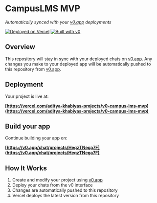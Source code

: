 # CampusLMS MVP

*Automatically synced with your [v0.app](https://v0.app) deployments*

[![Deployed on Vercel](https://img.shields.io/badge/Deployed%20on-Vercel-black?style=for-the-badge&logo=vercel)](https://vercel.com/aditya-khabiyas-projects/v0-campus-lms-mvp)
[![Built with v0](https://img.shields.io/badge/Built%20with-v0.app-black?style=for-the-badge)](https://v0.app/chat/projects/HeqzTNega7F)

## Overview

This repository will stay in sync with your deployed chats on [v0.app](https://v0.app).
Any changes you make to your deployed app will be automatically pushed to this repository from [v0.app](https://v0.app).

## Deployment

Your project is live at:

**[https://vercel.com/aditya-khabiyas-projects/v0-campus-lms-mvp](https://vercel.com/aditya-khabiyas-projects/v0-campus-lms-mvp)**

## Build your app

Continue building your app on:

**[https://v0.app/chat/projects/HeqzTNega7F](https://v0.app/chat/projects/HeqzTNega7F)**

## How It Works

1. Create and modify your project using [v0.app](https://v0.app)
2. Deploy your chats from the v0 interface
3. Changes are automatically pushed to this repository
4. Vercel deploys the latest version from this repository